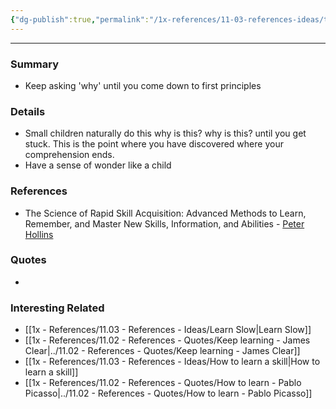 ```yaml
---
{"dg-publish":true,"permalink":"/1x-references/11-03-references-ideas/the-why-chain/","dgHomeLink":true,"dgPassFrontmatter":false,"dgShowBacklinks":true,"dgShowLocalGraph":false,"dgShowInlineTitle":true}
---
```


---

### Summary
- Keep asking 'why' until you come down to first principles

### Details
- Small children naturally do this why is this? why is this? until you get stuck. This is the point where you have discovered where your comprehension ends.
- Have a sense of wonder like a child

### References
- The Science of Rapid Skill Acquisition: Advanced Methods to Learn, Remember, and Master New Skills, Information, and Abilities - [Peter Hollins](https://www.goodreads.com/author/show/16593818.Peter_Hollins)

### Quotes
-

### Interesting Related
- [[1x - References/11.03 - References - Ideas/Learn Slow|Learn Slow]]
- [[1x - References/11.02 - References - Quotes/Keep learning - James Clear|../11.02 - References - Quotes/Keep learning - James Clear]]
- [[1x - References/11.03 - References - Ideas/How to learn a skill|How to learn a skill]]
- [[1x - References/11.02 - References - Quotes/How to learn - Pablo Picasso|../11.02 - References - Quotes/How to learn - Pablo Picasso]]